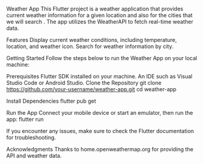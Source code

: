 Weather App
This Flutter project is a weather application that provides current weather information for a given location and also for the cities that we will search . The app utilizes the WeatherAPI to fetch real-time weather data.

Features
Display current weather conditions, including temperature, location, and weather icon.
Search for weather information by city.

Getting Started
Follow the steps below to run the Weather App on your local machine:

Prerequisites
Flutter SDK installed on your machine.
An IDE such as Visual Studio Code or Android Studio.
Clone the Repository
git clone https://github.com/your-username/weather-app.git
cd weather-app

Install Dependencies
flutter pub get

Run the App
Connect your mobile device or start an emulator, then run the app:
flutter run

If you encounter any issues, make sure to check the Flutter documentation for troubleshooting.


Acknowledgments
Thanks to home.openweathermap.org for providing the API and weather data.

